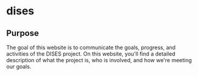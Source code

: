 # dises

## Purpose

The goal of this website is to communicate the goals, progress, and activities of the DISES project. On this website, you'll find a detailed description of what the project is, who is involved, and how we're meeting our goals.
